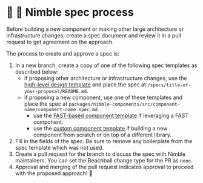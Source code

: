 # 🧐 📄 Nimble spec process

Before building a new component or making other large architecture or infrastructure changes, create a spec document and review it in a pull request to get agreement on the approach.

The process to create and approve a spec is:

1. In a new branch, create a copy of one of the following spec templates as described below:
   - if proposing other architecture or infrastructure changes, use the [high-level design template](specs/high-level-design.md) and place the spec at `/specs/title-of-your-proposal/README.md`.
   - if proposing a new component, use one of these templates and place the spec at `packages/nimble-components/src/component-name/component-name.spec.md`
      - use the [FAST-based component template](/specs/templates/fast-based-component.md) if leveraging a FAST component.
      - use the [custom component template](/specs/templates/custom-component.md) if building a new component from scratch or on top of a different library.
2. Fill in the fields of the spec. Be sure to remove any boilerplate from the spec template which was not used. 
3. Create a pull request for the branch to discuss the spec with Nimble maintainers. You can set the Beachball change type for the PR as `none`.
4. Approval and merging of the pull request indicates approval to proceed with the proposed approach! 🥳